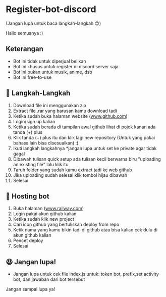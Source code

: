 # Register-bot-discord
(Jangan lupa untuk baca langkah-langkah 😊)




Hallo semuanya :)


## Keterangan

- Bot ini tidak untuk diperjual belikan
- Bot ini khusus untuk register di discord server saja
- Bot ini bukan untuk musik, anime, dsb
- Bot ini free-to-use

## 🚀 Langkah-Langkah

1. Download file ini menggunakan zip
2. Extract file .rar yang barusan kamu download tadi
3. Ketika sudah buka halaman website (www.github.com)
4. Login/sign up kalian
5. Ketika sudah berada di tampilan awal github lihat di pojok kanan ada tanda (+) plus
6. Klik tanda (+) plus itu dan klik lagi new repository (Untuk yang pakai bahasa lain bisa disesuaikan) :)
7. Ikuti langkah langkahnya *jangan lupa untuk set ke private agar tidak gagal
8. Dibawah tulisan quick setup ada tulisan kecil berwarna biru "uploading an existing file" lalu klik itu
9. Taruh folder yang sudah kamu extract tadi ke web github
10. Jika uploading sudah selesai klik tombol hijau dibawah
11. Selesai


## 🤖 Hosting bot

1. Buka halaman (www.railway.com)
2. Login pakai akun github kalian
3. Ketika sudah klik new project
4. Cari icon github yang bertuliskan deploy from repo
5. Ketik nama yang kamu bikin tadi di github atau bisa kalian cek dulu di akun github kalian
6. Pencet deploy
7. Selesai


## 😆 Jangan lupa!

- Jangan lupa untuk cek file index.js untuk: token bot, prefix,set activity bot, dan jawaban dari bot tersebut

Jangan sampai lupa ya!
